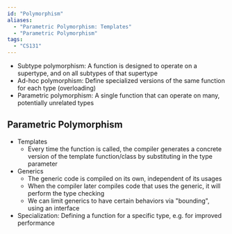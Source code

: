 ```yaml
---
id: "Polymorphism"
aliases:
  - "Parametric Polymorphism: Templates"
  - "Parametric Polymorphism"
tags:
  - "CS131"
---
```


- Subtype polymorphism: A function is designed to operate on a supertype, and on
  all subtypes of that supertype
- Ad-hoc polymorphism: Define specialized versions of the same function for each
  type (overloading)
- Parametric polymorphism: A single function that can operate on many,
  potentially unrelated types

## Parametric Polymorphism

- Templates
  - Every time the function is called, the compiler generates a concrete version
    of the template function/class by substituting in the type parameter
- Generics
  - The generic code is compiled on its own, independent of its usages
  - When the compiler later compiles code that uses the generic, it will perform
    the type checking
  - We can limit generics to have certain behaviors via "bounding", using an
    interface
- Specialization: Defining a function for a specific type, e.g. for improved
  performance
